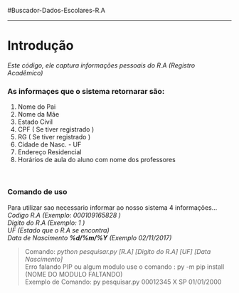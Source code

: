 #Buscador-Dados-Escolares-R.A
<hr>
<h1>Introdução</h1>
<i>Este código, ele captura informações pessoais do R.A (Registro Acadêmico)</i>
<br>
<h3>As informaçes que o sistema retornarar são:</h3> 
  <ol>
    <li>Nome do Pai   </li>
    <li>Nome da Mãe   </li>
    <li>Estado Civil   </li>
    <li>CPF ( Se tiver registrado )   </li>
    <li>RG ( Se tiver registrado )   </li>
    <li>Cidade de Nasc. - UF   </li>
    <li>Endereço Residencial   </li>
    <li>Horários de aula do aluno com nome dos professores</li>
  </ol>
<br>
<h3>Comando de uso </h3>
Para utilizar sao necessario informar ao nosso sistema 4 informações...<br>
<i>Codigo R.A (Exemplo: 000109165828 )</i><br>
<i>Digito do R.A (Exemplo: 1 )</i><br>
<i>UF (Estado que o R.A se encontra)</i><br>
<i>Data de Nascimento <b>%d/%m/%Y</b> (Exemplo 02/11/2017) </i>
<br>
<blockquote> Comando: <i>python pesquisar.py [R.A] [Digito do R.A] [UF] [Data Nascimento]</i>
<br>
Erro falando PIP ou algum modulo use o comando : py -m pip install (NOME DO MODULO FALTANDO)
<br>
Exemplo de Comando:  py pesquisar.py 00012345 X SP 01/01/2000</blockquote> 
